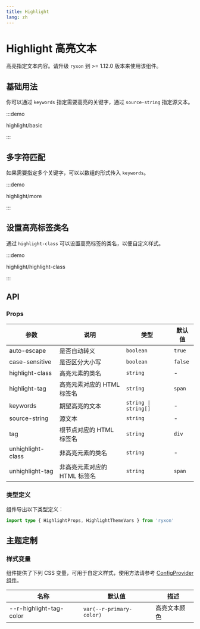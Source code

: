 ```yaml
---
title: Highlight
lang: zh
---
```


# Highlight 高亮文本

高亮指定文本内容。请升级 `ryxon` 到 >= 1.12.0 版本来使用该组件。

## 基础用法

你可以通过 `keywords` 指定需要高亮的关键字，通过 `source-string` 指定源文本。

:::demo

highlight/basic

:::

## 多字符匹配

如果需要指定多个关键字，可以以数组的形式传入 `keywords`。

:::demo

highlight/more

:::

## 设置高亮标签类名

通过 `highlight-class` 可以设置高亮标签的类名，以便自定义样式。

:::demo

highlight/highlight-class

:::

## API

### Props

| 参数 | 说明 | 类型 | 默认值 |
| --- | --- | --- | --- |
| auto-escape | 是否自动转义 | `boolean` | `true` |
| case-sensitive | 是否区分大小写 | `boolean` | `false` |
| highlight-class | 高亮元素的类名 | `string` | - |
| highlight-tag | 高亮元素对应的 HTML 标签名 | `string` | `span` |
| keywords | 期望高亮的文本 | `string \| string[]` | - |
| source-string | 源文本 | `string` | - |
| tag | 根节点对应的 HTML 标签名 | `string` | `div` |
| unhighlight-class | 非高亮元素的类名 | `string` | - |
| unhighlight-tag | 非高亮元素对应的 HTML 标签名 | `string` | `span` |

### 类型定义

组件导出以下类型定义：

```ts
import type { HighlightProps, HighlightThemeVars } from 'ryxon'
```

## 主题定制

### 样式变量

组件提供了下列 CSS 变量，可用于自定义样式，使用方法请参考 [ConfigProvider 组件](#/zh-CN/config-provider)。

| 名称                    | 默认值                   | 描述         |
| ----------------------- | ------------------------ | ------------ |
| --r-highlight-tag-color | `var(--r-primary-color)` | 高亮文本颜色 |
